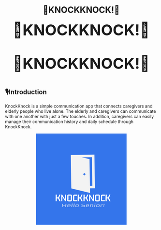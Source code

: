 




<h1 align="center">🚪KNOCKKNOCK!🚪</h1>
<p align="center">
  <span style="font-size: 50px; font-weight: bold;">🚪KNOCKKNOCK!🚪</span>
</p>
<p align="center" style="font-size: 50px; font-weight: bold;">
  🚪KNOCKKNOCK!🚪
</p>


## 🎙️Introduction
KnockKnock is a simple communication app that connects caregivers and elderly people who live alone. The elderly and caregivers can communicate with one another with just a few touches. In addition, caregivers can easily manage their communication history and daily schedule through KnockKnock.

<p align="center">
  <img src="KNOCKKNOCK!.png" alt="KNOCKKNOCK! LOGO" width="300px">
</p>
